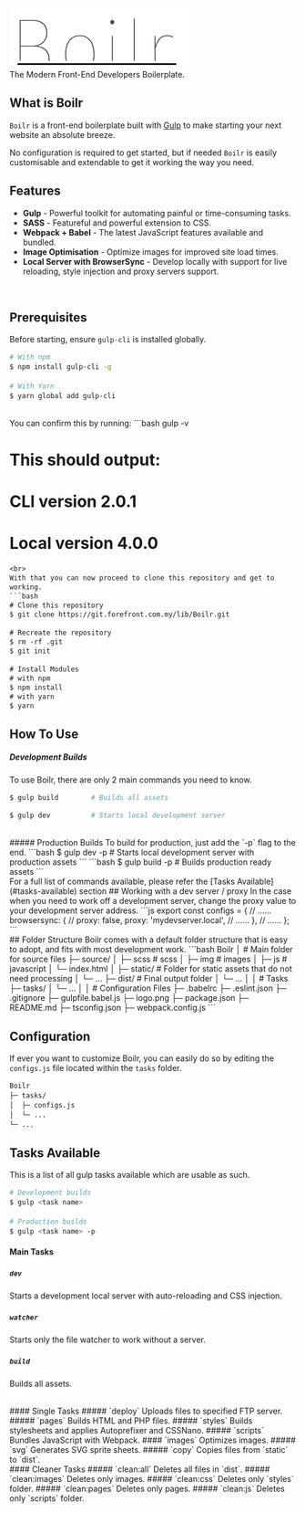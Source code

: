 ![Why Hello There!](logo.png)  
The Modern Front-End Developers Boilerplate.

## What is Boilr
`Boilr` is a front-end boilerplate built with [Gulp](https://gulpjs.com/) to make starting your next website an absolute breeze.

No configuration is required to get started, but if needed `Boilr` is easily customisable and extendable to get it working the way you need.
<br>

## Features
- **Gulp** - Powerful toolkit for automating painful or time-consuming tasks.
- **SASS** - Featureful and powerful extension to CSS.
- **Webpack + Babel** - The latest JavaScript features available and bundled.
- **Image Optimisation** - Optimize images for improved site load times.
- **Local Server with BrowserSync** - Develop locally with support for live reloading, style injection and proxy servers support.  
<br>

## Prerequisites
Before starting, ensure `gulp-cli` is installed globally.
```bash
# With npm
$ npm install gulp-cli -g

# With Yarn
$ yarn global add gulp-cli
```
<br>
You can confirm this by running:
```bash
gulp -v

# This should output:
# CLI version 2.0.1
# Local version 4.0.0
```
<br>
With that you can now proceed to clone this repository and get to working.
```bash
# Clone this repository
$ git clone https://git.forefront.com.my/lib/Boilr.git

# Recreate the repository
$ rm -rf .git
$ git init

# Install Modules
# with npm
$ npm install
# with yarn
$ yarn
```
## How To Use
##### Development Builds
To use Boilr, there are only 2 main commands you need to know.
```bash
$ gulp build        # Builds all assets
```
```bash
$ gulp dev          # Starts local development server
```
<br>
##### Production Builds
To build for production, just add the `-p` flag to the end.
```bash
$ gulp dev -p       # Starts local development server with production assets
```
```bash
$ gulp build -p     # Builds production ready assets
```  
<br>
For a full list of commands available, please refer the [Tasks Available](#tasks-available) section
## Working with a dev server / proxy
In the case when you need to work off a development server, change the proxy value to your development server address.
```js
export const configs = {
  // ......
  browsersync: {
    // proxy: false,
    proxy: 'mydevserver.local',
    // ......
  },
  // ......
};
```
<br>
## Folder Structure
Boilr comes with a default folder structure that is easy to adopt, and fits with most development work.
```bash
Boilr
│  # Main folder for source files
├─ source/
│  ├─ scss           # scss
│  ├─ img            # images
│  ├─ js             # javascript
│  └─ index.html
│  
├─ static/           # Folder for static assets that do not need processing
│  └─ ...
├─ dist/             # Final output folder
│  └─ ...
│  
│  # Tasks
├─ tasks/
│  └─ ...
│  
│  # Configuration Files
├─ .babelrc
├─ .eslint.json
├─ .gitignore
├─ gulpfile.babel.js
├─ logo.png
├─ package.json
├─ README.md
├─ tsconfig.json
├─ webpack.config.js
```

## Configuration
If ever you want to customize Boilr, you can easily do so by editing the `configs.js` file located within the `tasks` folder.

```bash
Boilr
├─ tasks/
│  ├─ configs.js
│  └─ ...
└─ ...
```

## Tasks Available
This is a list of all gulp tasks available which are usable as such.
```bash
# Development builds
$ gulp <task name>

# Production builds
$ gulp <task name> -p
```

#### Main Tasks
##### `dev`
Starts a development local server with auto-reloading and CSS injection.
##### `watcher`
Starts only the file watcher to work without a server.
##### `build`
Builds all assets.

<br>
#### Single Tasks
##### `deploy`
Uploads files to specified FTP server.
##### `pages`
Builds HTML and PHP files.
##### `styles`
Builds stylesheets and applies Autoprefixer and CSSNano.
##### `scripts`
Bundles JavaScript with Webpack.
#### `images`
Optimizes images.
##### `svg`
Generates SVG sprite sheets.
##### `copy`
Copies files from `static` to `dist`.

<br>
#### Cleaner Tasks
##### `clean:all`
Deletes all files in `dist`.
##### `clean:images`
Deletes only images.
##### `clean:css`
Deletes only `styles` folder.
##### `clean:pages`
Deletes only pages.
##### `clean:js`
Deletes only `scripts` folder.
